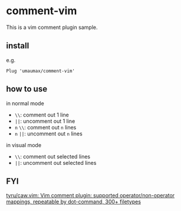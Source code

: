 # comment-vim

This is a vim comment plugin sample.

## install

e.g.
```
Plug 'umaumax/comment-vim'
```

## how to use
in normal mode
* `\\`: comment out 1 line
* `||`: uncomment out 1 line
* `n` `\\`: comment out `n` lines
* `n` `||`: uncomment out `n` lines

in visual mode
* `\\`: comment out selected lines
* `||`: uncomment out selected lines

## FYI
[tyru/caw\.vim: Vim comment plugin: supported operator/non\-operator mappings, repeatable by dot\-command, 300\+ filetypes]( https://github.com/tyru/caw.vim )

